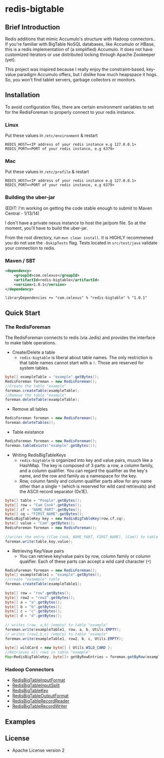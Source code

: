 redis-bigtable
==============
## Brief Introduction

Redis additions that mimic Accumulo's structure with Hadoop connectors..  If you're familiar with BigTable NoSQL databases, like Accumulo or HBase, this is a redis implementation of (a simplified) Accumulo. It does not have customized iterators or use distributed locking through Apache Zookeeper (yet). 

This project was inspired because I really enjoy the constraint-based, key-value paradigm Accumulo offers, but I dislike how much heapspace it hogs. So, you won't find tablet servers, garbage collectors or monitors.

## Installation

To avoid configuration files, there are certain environment variables to set for the RedisForeman to properly connect to your redis instance.

### Linux

Put these values in `/etc/environment` & restart

    REDIS_HOST=<IP address of your redis instance e.g 127.0.0.1>
    REDIS_PORT=<PORT of your redis instance, e.g 6379>

### Mac

Put these values in `/etc/profile` & restart

    REDIS_HOST=<IP address of your redis instance e.g 127.0.0.1>
    REDIS_PORT=<PORT of your redis instance, e.g 6379>
    

### Building the uber-jar

(EDIT: I'm working on getting the code stable enough to submit to Maven Central - 1/13/14)

I don't have a private nexus instance to host the jar/pom file. So at the moment, you'll have to build the uber-jar.

From the root directory, run `mvn clean install`. It is HIGHLY recommened you do not use the `-DskipTests` flag. Tests located in `src/test/java` validate your connection to redis.


### Maven / SBT

```xml
<dependency>
    <groupId>com.celexus</groupId>
    <artifactId>redis-bigtable</artifactId>
    <version>1.0.1</version>
</dependency>
```

```
libraryDependencies += "com.celexus" % "redis-bigtable" % "1.0.1"
```

## Quick Start

### The RedisForeman

The RedisForeman connects to redis (via Jedis) and provides the interface to make table operations.

* Create/Delete a table
    * `redis-bigtable` is liberal about table names. The only restriction is that table names cannot start with a `!`. Those are reserved for system tables. 

```java
byte[] exampleTable = "example".getBytes();
RedisForeman foreman = new RedisForeman();
//Create the table "example"
foreman.createTable(exampleTable); 
//Remove the table "example"
foreman.deleteTable(exampleTable);
```

* Remove all tables

```java
RedisForeman foreman = new RedisForeman();
foreman.deleteTables();
```

* Table existance

```java
RedisForeman foreman = new RedisForeman();
foreman.tableExists("example".getBytes());
```

        
* Writing RedisBigTableKeys
    * `redis-bigtable` is organized into key and value pairs, muuch like a HashMap. The key is composed of 3 parts: a row, a column family, and a column qualifier. You can regard the qualifier as the key's name, and the row and family as a namespace for the key.
    * Row, column family and column qualifier parts allow for any name other than a single `*` (which is reserved for wild card retrievals) and the ASCII record separator (0x1E).

```java
byte[] table = "People".getBytes();
byte[] row = "Cam Cook".getBytes();
byte[] cf = "NAME_PART".getBytes();
byte[] cq = "FIRST_NAME".getBytes();
RedisBigTableKey key = new RedisBigTableKey(row,cf,cq);
byte[] value = "Cam".getBytes();
RedisForeman foreman = new RedisForeman();
    
//writes the entry ((Cam Cook, NAME_PART, FIRST_NAME), (Cam)) to table People
foreman.write(table,key,value);
```
     

* Retrieving Key/Vaue pairs
    * You can retrieve key/value pairs by row, column family or column qualifier. Each of these parts can accept a wild card character (`*`)

```java
RedisForeman foreman = new RedisForeman();
byte[] exampleTable1 = "example".getBytes();
//create "exammple" table
foreman.createTable(exampleTable1);
            
byte[] row = "row".getBytes();
byte[] row2 = "row2".getBytes();
byte[] a = "a".getBytes();
byte[] b = "b".getBytes();
byte[] c = "c".getBytes();
byte[] d = "d".getBytes();
            
// writes (row, a,b) (empty) to table "example"
foreman.write(exampleTable1, row, a, b, Utils.EMPTY);
// writes (row2,b,c) (empty) to table "example"
foreman.write(exampleTable1, row2, b, c, Utils.EMPTY);
            
byte[] wildCard = new byte[] { Utils.WILD_CARD };
//Retrieves all rows in table "example"
Map<RedisBigTableKey, byte[]> getByRowEntries = foreman.getByRow(exampleTable1, wildCard);
```

### Hadoop Connectors

* [RedisBigTableInputFormat](https://github.com/Ccook/redis-bigtable/blob/master/src/main/java/edu/american/student/redis/hadoop/RedisBigTableInputFormat.java)
* [RedisBigTableInputSplit](https://github.com/Ccook/redis-bigtable/blob/master/src/main/java/edu/american/student/redis/hadoop/RedisBigTableInputSplit.java)
* [RedisBigTableKey](https://github.com/Ccook/redis-bigtable/blob/master/src/main/java/edu/american/student/redis/hadoop/RedisBigTableKey.java)
* [RedisBigTableOutputFormat](https://github.com/Ccook/redis-bigtable/blob/master/src/main/java/edu/american/student/redis/hadoop/RedisBigTableOutputFormat.java)
* [RedisBigTableRecordReader](https://github.com/Ccook/redis-bigtable/blob/master/src/main/java/edu/american/student/redis/hadoop/RedisBigTableRecordReader.java)
* [RedisBigTableRecordWriter](https://github.com/Ccook/redis-bigtable/blob/master/src/main/java/edu/american/student/redis/hadoop/RedisBigTableRecordWriter.java)

## Examples

## License

* Apache License version 2
